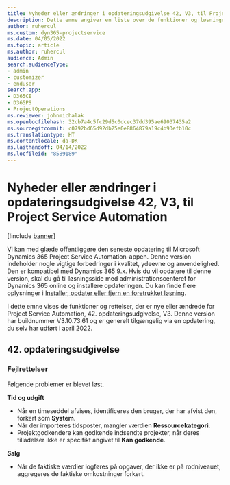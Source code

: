 ```yaml
---
title: Nyheder eller ændringer i opdateringsudgivelse 42, V3, til Project Service Automation
description: Dette emne angiver en liste over de funktioner og løsninger, der er tilgængelige i Microsoft Dynamics 365 Project Service Automation opdateringsversion 42, V3.
author: ruhercul
ms.custom: dyn365-projectservice
ms.date: 04/05/2022
ms.topic: article
ms.author: ruhercul
audience: Admin
search.audienceType:
- admin
- customizer
- enduser
search.app:
- D365CE
- D365PS
- ProjectOperations
ms.reviewer: johnmichalak
ms.openlocfilehash: 32cb7a4c5fc29d5c0dcec37dd395ae69037435a2
ms.sourcegitcommit: c0792bd65d92db25e0e8864879a19c4b93efb10c
ms.translationtype: HT
ms.contentlocale: da-DK
ms.lasthandoff: 04/14/2022
ms.locfileid: "8589189"
---
```

# <a name="whats-new-or-changed-in-project-service-automation-update-release-42-v3"></a>Nyheder eller ændringer i opdateringsudgivelse 42, V3, til Project Service Automation

[!include [banner](../includes/psa-now-project-operations.md)]

Vi kan med glæde offentliggøre den seneste opdatering til Microsoft Dynamics 365 Project Service Automation-appen. Denne version indeholder nogle vigtige forbedringer i kvalitet, ydeevne og anvendelighed. Den er kompatibel med Dynamics 365 9.x. Hvis du vil opdatere til denne version, skal du gå til løsningsside med administrationscenteret for Dynamics 365 online og installere opdateringen. Du kan finde flere oplysninger i [Installer, opdater eller fjern en foretrukket løsning](/power-platform/admin/install-remove-preferred-solution).

I dette emne vises de funktioner og rettelser, der er nye eller ændrede for Project Service Automation, 42. opdateringsudgivelse, V3. Denne version har buildnummer V3.10.73.61 og er generelt tilgængelig via en opdatering, du selv har udført i april 2022.

## <a name="update-release-42"></a>42. opdateringsudgivelse

### <a name="bug-fixes"></a>Fejlrettelser

Følgende problemer er blevet løst.

**Tid og udgift**

- Når en timeseddel afvises, identificeres den bruger, der har afvist den, forkert som **System**.
- Når der importeres tidsposter, mangler værdien **Ressourcekategori**.
- Projektgodkendere kan godkende indsendte projekter, når deres tilladelser ikke er specifikt angivet til **Kan godkende**.

**Salg**

- Når de faktiske værdier logføres på opgaver, der ikke er på rodniveauet, aggregeres de faktiske omkostninger forkert.
